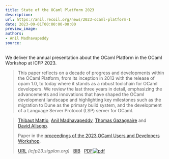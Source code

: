 ```yaml
---
title: State of the OCaml Platform 2023
description:
url: https://anil.recoil.org/news/2023-ocaml-platform-1
date: 2023-09-01T00:00:00-00:00
preview_image:
authors:
- Anil Madhavapeddy
source:
---
```


<p>We deliver the annual presentation about the OCaml Platform in the OCaml Workshop at ICFP 2023.</p>
<blockquote>
<p>This paper reflects on a decade of progress and developments within the OCaml Platform, from its inception in 2013 with the release of opam 1.0, to today where it stands as a robust toolchain for OCaml developers. We review the last three years in detail, emphasizing the advancements and innovations that have shaped the OCaml development landscape and highlighting key milestones such as the migration to Dune as the primary build system, and the development of a Language Server Protocol (LSP) server for OCaml.</p>
</blockquote>

<blockquote class="paper noquote">
  <div class="paper-info">
  
  <p><a href="https://github.com/tmattio"><span style="text-wrap:nowrap">Thibaut Mattio</span></a>, <a href="https://anil.recoil.org"><span style="text-wrap:nowrap">Anil Madhavapeddy</span></a>, <a href="https://github.com/samoht"><span style="text-wrap:nowrap">Thomas Gazagnaire</span></a> and <a href="https://github.com/dra27"><span style="text-wrap:nowrap">David Allsopp</span></a>.</p>
  <p>Paper in the <a href="https://icfp23.sigplan.org/details/ocaml-2023-papers/15/State-of-the-OCaml-Platform-2023">proceedings of the 2023 OCaml Users and Developers Workshop</a>.</p>
  <p><a href="https://icfp23.sigplan.org/details/ocaml-2023-papers/15/State-of-the-OCaml-Platform-2023">URL</a> <i style="color: #666666">(icfp23.sigplan.org)</i>
 &nbsp; <a href="https://anil.recoil.org/papers/2023-ocaml-platform.bib">BIB</a>
 &nbsp; <a href="https://anil.recoil.org/papers/2023-ocaml-platform.pdf"><span class="nobreak">PDF<img src="https://anil.recoil.org/assets/pdf.svg" alt="pdf" class="inline-icon"></span></a>
</p>
  </div>
</blockquote>




